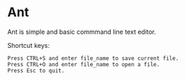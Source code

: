 # Ant
  Ant is simple and basic commmand line text editor.
  
  Shortcut keys:
    
    
    Press CTRL+S and enter file_name to save current file.
    Press CTRL+O and enter file_name to open a file.
    Press Esc to quit.
